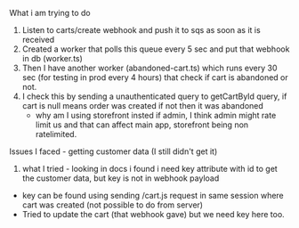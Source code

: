 What i am trying to do

1. Listen to carts/create webhook and push it to sqs as soon as it is received
2. Created a worker that polls this queue every 5 sec and put that webhook in db (worker.ts)
3. Then I have another worker (abandoned-cart.ts) which runs every 30 sec (for testing in prod every 4 hours) that check if cart is abandoned or not.
4. I check this by sending a unauthenticated query to getCartById query, if cart is null means order was created if not then it was abandoned
    - why am I using storefront insted if admin, I think admin might rate limit us and that can affect main app, storefront being non ratelimited.


Issues I faced - getting customer data (I still didn't get it)

1. what I tried - looking in docs i found i need key attribute with id to get the customer data, but key is not in webhook payload
 - key can be found using sending /cart.js request in same session where cart was created (not possible to do from server)
 - Tried to update the cart (that webhook gave) but we need key here too.
 
